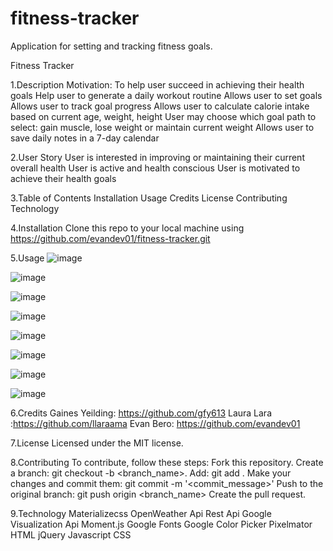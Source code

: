 # fitness-tracker
Application for setting and tracking fitness goals.

Fitness Tracker

1.Description
Motivation: To help user succeed in achieving their health goals
Help user to generate a  daily workout routine
Allows user to set goals
Allows user to track goal progress
Allows user to calculate calorie intake based on current age, weight, height
User may choose which goal path to select: gain muscle, lose weight or maintain current weight
Allows user to save daily notes in a 7-day calendar


2.User Story
User is interested in improving or maintaining their current overall health
User is active and health conscious
User is motivated to achieve their health goals

3.Table of Contents 
Installation
Usage
Credits
License
Contributing 
Technology

4.Installation
Clone this repo to your local machine using https://github.com/evandev01/fitness-tracker.git

5.Usage
![image](https://user-images.githubusercontent.com/62354759/84456108-2efc1680-ac2d-11ea-89ae-bcfa90cc6394.png)

![image](https://user-images.githubusercontent.com/62354759/84456481-0de7f580-ac2e-11ea-8c00-4ff6c4e5c76d.png)

![image](https://user-images.githubusercontent.com/62354759/84456494-16403080-ac2e-11ea-8530-04677dbbb62f.png)


![image](https://user-images.githubusercontent.com/62354759/84456511-1f310200-ac2e-11ea-8fce-a44012c46379.png)

![image](https://user-images.githubusercontent.com/62354759/84456533-2e17b480-ac2e-11ea-8160-5750d8a793d7.png)

![image](https://user-images.githubusercontent.com/62354759/84456555-3e2f9400-ac2e-11ea-8229-738208452786.png)

![image](https://user-images.githubusercontent.com/62354759/84456572-4d164680-ac2e-11ea-8c95-32289c438f2b.png)

![image](https://user-images.githubusercontent.com/62354759/84456582-58697200-ac2e-11ea-9822-9f5fc7d641fc.png)




6.Credits
Gaines Yeilding: https://github.com/gfy613
Laura Lara :https://github.com/llaraama
Evan Bero: https://github.com/evandev01

7.License
Licensed under the MIT license.

8.Contributing
To contribute, follow these steps:
Fork this repository.
Create a branch: git checkout -b <branch_name>.
Add: git add .
Make your changes and commit them: git commit -m '<commit_message>'
Push to the original branch: git push origin <branch_name>
Create the pull request.


9.Technology
Materializecss
OpenWeather Api
Rest Api
Google Visualization Api
Moment.js
Google Fonts
Google Color Picker
Pixelmator
HTML
jQuery
Javascript
CSS
